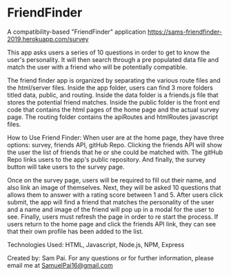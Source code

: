 # FriendFinder
A compatibility-based "FriendFinder" application
https://sams-friendfinder-2019.herokuapp.com/survey

This app asks users a series of 10 questions in order to get to know the user's personality. It will then search through a pre populated data file and match the user with a friend who will be potentially compatible. 

The friend finder app is organized by separating the various route files and the html/server files. Inside the app folder, users can find 3 more folders titled data, public, and routing. Inside the data folder is a friends.js file that stores the potential friend matches. Inside the public folder is the front end code that contains the html pages of the home page and the actual survey page. The routing folder contains the apiRoutes and htmlRoutes javascript files.

How to Use Friend Finder: When user are at the home page, they have three options: survey, friends API, gitHub Repo. Clicking the friends API will show the user the list of friends that he or she could be matched with. The gitHub Repo links users to the app's public repository. And finally, the survey button will take users to the survey page.

Once on the survey page, users will be required to fill out their name, and also link an image of themselves. Next, they will be asked 10 questions that allows them to answer with a rating score between 1 and 5. After users click submit, the app will find a friend that matches the personality of the user and a name and image of the friend will pop up in a modal for the user to see. Finally, users must refresh the page in order to re start the process. If users return to the home page and click the friends API link, they can see that their own profile has been added to the list. 

Technologies Used: HTML, Javascript, Node.js, NPM, Express 

Created by: Sam Pai. For any questions or for further information, please email me at SamuelPai16@gmail.com
